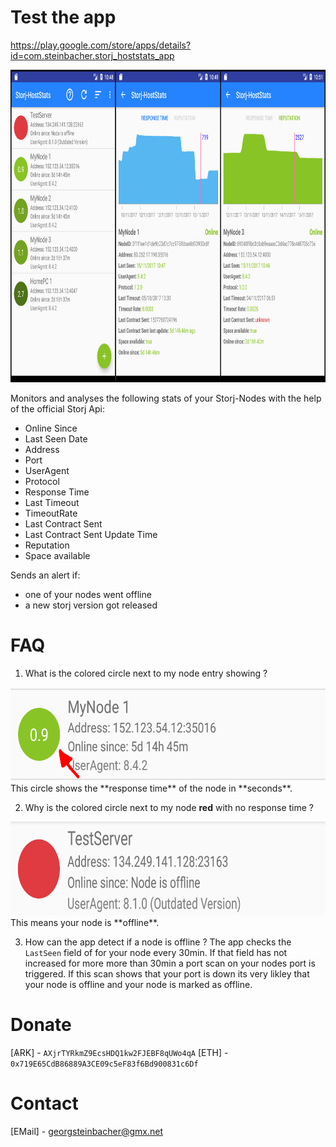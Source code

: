 # Test the app
https://play.google.com/store/apps/details?id=com.steinbacher.storj_hoststats_app

<img src="https://raw.githubusercontent.com/geckogecko/storj_hoststats_app/master/screenshots/joined.jpg" alt="Screenshots" height="500"/>

Monitors and analyses the following stats of your Storj-Nodes with the help of the official Storj Api:
- Online Since
- Last Seen Date
- Address
- Port
- UserAgent
- Protocol 
- Response Time
- Last Timeout 
- TimeoutRate
- Last Contract Sent
- Last Contract Sent Update Time 
- Reputation
- Space available

Sends an alert if:

- one of your nodes went offline
- a new storj version got released

# FAQ

1. What is the colored circle next to my node entry showing ? 
<img src="https://raw.githubusercontent.com/geckogecko/storj_hoststats_app/master/screenshots/FAQ/line_example1.png" alt="line_example_online" height="150"/>
This circle shows the **response time** of the node in **seconds**.

2. Why is the colored circle next to my node **red** with no response time ?
<img src="https://raw.githubusercontent.com/geckogecko/storj_hoststats_app/master/screenshots/FAQ/line_example_offline.png" alt="line_example_offline" height="150"/>
This means your node is **offline**. 

3. How can the app detect if a node is offline ? 
The app checks the `LastSeen` field of for your node every 30min. If that field has not increased for more more than 30min a port scan on your nodes port is triggered. If this scan shows that your port is down its very likley that your node is offline and your node is marked as offline. 


# Donate

[ѦRK] - `AXjrTYRkmZ9EcsHDQ1kw2FJEBF8qUWo4qA`
[ETH] - `0x719E65CdB86889A3CE09c5eF83f6Bd900831c6Df`


# Contact


[EMail] - georgsteinbacher@gmx.net



